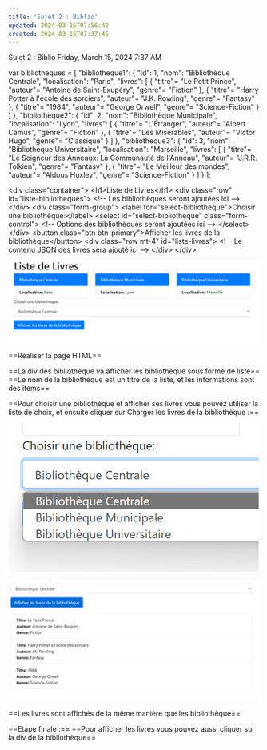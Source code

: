 ```yaml
---
title: 'Sujet 2 : Biblio'
updated: 2024-03-15T07:56:42
created: 2024-03-15T07:37:45
---
```


Sujet 2 : Biblio
Friday, March 15, 2024
7:37 AM

var bibliotheques = \[
 "bibliotheque1": {
  "id": 1,
  "nom": "Bibliothèque Centrale",
  "localisation": "Paris",
  "livres": \[
   {
    "titre"= "Le Petit Prince",
    "auteur"= "Antoine de Saint-Exupéry",
    "genre"= "Fiction"
   },
   {
    "titre"= "Harry Potter à l'école des sorciers",
    "auteur"= "J.K. Rowling",
    "genre"= "Fantasy"
   },
   {
    "titre"= "1984",
    "auteur"= "George Orwell",
    "genre"= "Science-Fiction"
   }
  \]
 },
 "bibliotheque2": {
  "id": 2,
  "nom": "Bibliothèque Municipale",
  "localisation": "Lyon",
  "livres": \[
   {
    "titre"= "L'Étranger",
    "auteur"= "Albert Camus",
    "genre"= "Fiction"
   },
   {
    "titre"= "Les Misérables",
    "auteur"= "Victor Hugo",
    "genre"= "Classique"
   }
  \]
 },
 "bibliotheque3": {
  "id": 3,
  "nom": "Bibliothèque Universitaire",
  "localisation": "Marseille",
  "livres": \[
   {
    "titre"= "Le Seigneur des Anneaux: La Communauté de l'Anneau",
    "auteur"= "J.R.R. Tolkien",
    "genre"= "Fantasy"
   },
   {
    "titre"= "Le Meilleur des mondes",
    "auteur"= "Aldous Huxley",
    "genre"= "Science-Fiction"
   }
  \]
 }
\];

\<div class="container"\>
 \<h1\>Liste de Livres\</h1\>
 \<div class="row" id="liste-bibliotheques"\>
  \<!-- Les bibliothèques seront ajoutées ici --\>
 \</div\>
 \<div class="form-group"\>
  \<label for="select-bibliotheque"\>Choisir une bibliothèque:\</label\>
  \<select id="select-bibliotheque" class="form-control"\>
   \<!-- Options des bibliothèques seront ajoutées ici --\>
  \</select\>
 \</div\>
 \<button class="btn btn-primary"\>Afficher les livres de la bibliothèque\</button\>
 \<div class="row mt-4" id="liste-livres"\>
  \<!-- Le contenu JSON des livres sera ajouté ici --\>
 \</div\>
\</div\>

![image1](resources/c66fc921584e46d2a342f80fcdf8c301.png)

==Réaliser la page HTML==

==La div des bibliothèque va afficher les bibliothèque sous forme de liste==
==Le nom de la bibliothèque est un titre de la liste, et les informations sont des items==

==Pour choisir une bibliothèque et afficher ses livres vous pouvez utiliser la liste de choix, et ensuite cliquer sur Charger les livres de la bibliothèque :==

![image2](resources/061482b769034e24987cab5e3abc8d5a.png)

![image3](resources/e616b3a317284322a06a85b294e6140e.png)

==Les livres sont affichés de la même manière que les bibliothèque==

==Etape finale :==
==Pour afficher les livres vous pouvez aussi cliquer sur la div de la bibliothèque==

